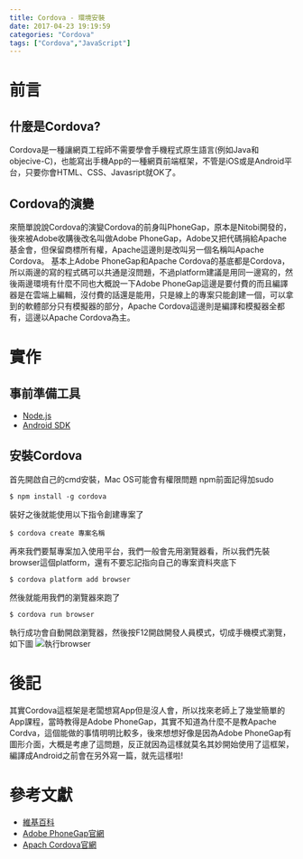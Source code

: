 ```yaml
---
title: Cordova - 環境安裝
date: 2017-04-23 19:19:59
categories: "Cordova"
tags: ["Cordova","JavaScript"]
---
```

# 前言
## 什麼是Cordova?
Cordova是一種讓網頁工程師不需要學會手機程式原生語言(例如Java和objecive-C)，也能寫出手機App的一種網頁前端框架，不管是iOS或是Android平台，只要你會HTML、CSS、Javasript就OK了。
## Cordova的演變
來簡單說說Cordova的演變Cordova的前身叫PhoneGap，原本是Nitobi開發的，後來被Adobe收購後改名叫做Adobe PhoneGap，Adobe又把代碼捐給Apache基金會，但保留商標所有權，Apache這邊則是改叫另一個名稱叫Apache Cordova。
基本上Adobe PhoneGap和Apache Cordova的基底都是Cordova，所以兩邊的寫的程式碼可以共通是沒問題，不過platform建議是用同一邊寫的，然後兩邊環境有什麼不同也大概說一下Adobe PhoneGap這邊是要付費的而且編譯器是在雲端上編輯，沒付費的話還是能用，只是線上的專案只能創建一個，可以拿到的軟體部分只有模擬器的部分，Apache Cordova這邊則是編譯和模擬器全都有，這邊以Apache Cordova為主。

# 實作
## 事前準備工具
- [Node.js](https://nodejs.org/en/)
- [Android SDK](https://developer.android.com/studio/index.html)

## 安裝Cordova
首先開啟自己的cmd安裝，Mac OS可能會有權限問題 npm前面記得加sudo
``` shell
$ npm install -g cordova
```
裝好之後就能使用以下指令創建專案了
``` shell
$ cordova create 專案名稱
```
再來我們要幫專案加入使用平台，我們一般會先用瀏覽器看，所以我們先裝browser這個platform，還有不要忘記指向自己的專案資料夾底下
``` shell
$ cordova platform add browser
```
然後就能用我們的瀏覽器來跑了
``` shell
$ cordova run browser
```
執行成功會自動開啟瀏覽器，然後按F12開啟開發人員模式，切成手機模式瀏覽，如下圖
![執行browser](1.jpg)

# 後記
其實Cordova這框架是老闆想寫App但是沒人會，所以找來老師上了幾堂簡單的App課程，當時教得是Adobe PhoneGap，其實不知道為什麼不是教Apache Cordva，這個能做的事情明明比較多，後來想想好像是因為Adobe PhoneGap有圖形介面，大概是考慮了這問題，反正就因為這樣就莫名其妙開始使用了這框架，編譯成Android之前會在另外寫一篇，就先這樣啦!

# 參考文獻
- [維基百科](https://zh.wikipedia.org/wiki/Adobe_PhoneGap)
- [Adobe PhoneGap官網](http://phonegap.com/)
- [Apach Cordova官網](http://cordova.apache.org/)

